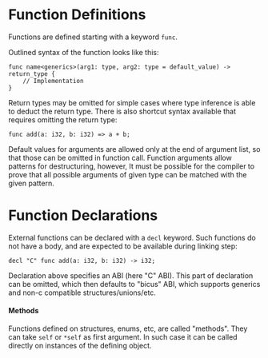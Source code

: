 # Function Definitions

Functions are defined starting with a keyword `func`.

Outlined syntax of the function looks like this:
```
func name<generics>(arg1: type, arg2: type = default_value) -> return_type {
    // Implementation
}
```

Return types may be omitted for simple cases where type inference is able to deduct the return type.
There is also shortcut syntax available that requires omitting the return type:
```
func add(a: i32, b: i32) => a + b;
```

Default values for arguments are allowed only at the end of argument list, so that those can be omitted in function call.
Function arguments allow patterns for destructuring, however, It must be possible for the compiler to prove that
all possible arguments of given type can be matched with the given pattern.

# Function Declarations
External functions can be declared with a `decl` keyword.
Such functions do not have a body, and are expected to be available during linking step:
```
decl "C" func add(a: i32, b: i32) -> i32;
```

Declaration above specifies an ABI (here "C" ABI).
This part of declaration can be omitted, which then defaults to "bicus" ABI,
which supports generics and non-c compatible structures/unions/etc.

#### Methods
Functions defined on structures, enums, etc, are called "methods".
They can take `self` or `*self` as first argument. In such case it can be called directly on instances of the defining object.
